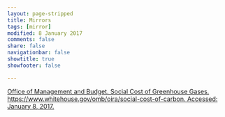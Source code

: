 ```yaml
---
layout: page-stripped
title: Mirrors
tags: [mirror]
modified: 8 January 2017
comments: false
share: false
navigationbar: false
showtitle: true
showfooter: false

---
```

  
[Office of Management and Budget. Social Cost of Greenhouse Gases. https://www.whitehouse.gov/omb/oira/social-cost-of-carbon. Accessed: January 8, 2017.](whitehouse.gov-2016-scghgs)